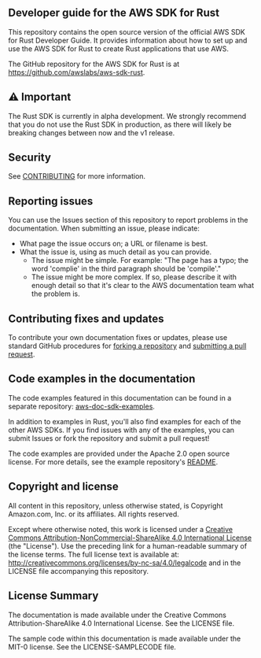 ## Developer guide for the AWS SDK for Rust

This repository contains the open source version of the official AWS SDK for Rust Developer Guide.
It provides information about how to set up and use the AWS SDK for Rust to create Rust applications that use AWS.

The GitHub repository for the AWS SDK for Rust is at https://github.com/awslabs/aws-sdk-rust.

## ⚠ Important

The Rust SDK is currently in alpha development.
We strongly recommend that you do not use the Rust SDK in production,
as there will likely be breaking changes between now and the v1 release.

## Security

See [CONTRIBUTING](CONTRIBUTING.md#security-issue-notifications) for more information.

## Reporting issues

You can use the Issues section of this repository to report problems in the documentation. When submitting an issue, please indicate:

  * What page the issue occurs on; a URL or filename is best.
  * What the issue is, using as much detail as you can provide.
    * The issue might be simple. For example: "The page has a typo; the word 'complie' in the third paragraph should be 'compile'."
    * The issue might be more complex. If so, please describe it with enough detail so that it's clear to the AWS documentation team what the problem is.

## Contributing fixes and updates

To contribute your own documentation fixes or updates, please use standard GitHub procedures for [forking a repository](https://help.github.com/articles/fork-a-repo/) and [submitting a pull request](https://help.github.com/articles/using-pull-requests/).

## Code examples in the documentation

The code examples featured in this documentation can be found in a separate repository: [aws-doc-sdk-examples](https://github.com/awsdocs/aws-doc-sdk-examples/tree/master/.rust_alpha).

In addition to examples in Rust, you'll also find examples for each of the other AWS SDKs.
If you find issues with any of the examples, you can submit Issues or fork the repository and submit a pull request!

The code examples are provided under the Apache 2.0 open source license. For more details, see the example repository's [README](https://github.com/awsdocs/aws-doc-sdk-examples/blob/master/README.rst).

## Copyright and license

All content in this repository, unless otherwise stated, is Copyright Amazon.com, Inc. or its affiliates. All rights reserved.

Except where otherwise noted, this work is licensed under a [Creative Commons Attribution-NonCommercial-ShareAlike 4.0 International License](http://creativecommons.org/licenses/by-nc-sa/4.0/) (the "License"). Use the preceding link for a human-readable summary of the license terms. The full license text is available at: http://creativecommons.org/licenses/by-nc-sa/4.0/legalcode and in the LICENSE file accompanying this repository.

## License Summary

The documentation is made available under the Creative Commons Attribution-ShareAlike 4.0 International License. See the LICENSE file.

The sample code within this documentation is made available under the MIT-0 license. See the LICENSE-SAMPLECODE file.
